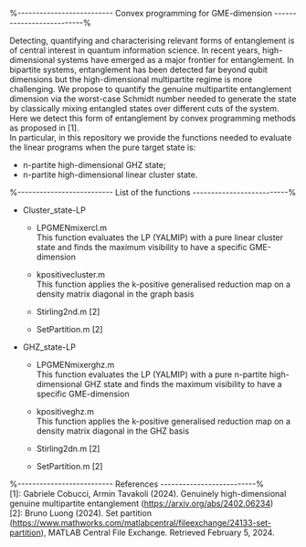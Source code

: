 %-------------------------- Convex programming for GME-dimension --------------------------%

Detecting, quantifying and characterising relevant forms of entanglement is of central interest in quantum information science. 
In recent years, high-dimensional systems have emerged as a major frontier for entanglement. In bipartite systems, entanglement has been 
detected far beyond qubit dimensions but the high-dimensional multipartite regime is more challenging. We propose to quantify the genuine
multipartite entanglement dimension via the worst-case Schmidt number needed to generate the state by classically mixing entangled states
over different cuts of the system.<br />
Here we detect this form of entanglement by convex programming methods as proposed in [1].<br />
In particular, in this repository we provide the functions needed to evaluate the linear programs when the pure target state is:
- n-partite high-dimensional GHZ state;
- n-partite high-dimensional linear cluster state.

%-------------------------- List of the functions --------------------------%

- Cluster_state-LP
  - LPGMENmixercl.m <br />
    This function evaluates the LP (YALMIP) with a pure linear cluster state and finds the maximum visibility to have a specific GME-dimension
    
  - kpositivecluster.m <br />
    This function applies the k-positive generalised reduction map on a density matrix diagonal in the graph basis
    
  - Stirling2nd.m [2]
  - SetPartition.m [2]
 
- GHZ_state-LP
  - LPGMENmixerghz.m <br />
    This function evaluates the LP (YALMIP) with a pure n-partite high-dimensional GHZ state and finds the maximum visibility to have a specific
    GME-dimension
    
  - kpositiveghz.m <br />
    This function applies the k-positive generalised reduction map on a density matrix diagonal in the GHZ basis
    
  - Stirling2dn.m [2]
  - SetPartition.m [2]


%-------------------------- References --------------------------% <br />
[1]: Gabriele Cobucci, Armin Tavakoli (2024). Genuinely high-dimensional genuine multipartite entanglement (https://arxiv.org/abs/2402.06234) <br />
[2]: Bruno Luong (2024). Set partition (https://www.mathworks.com/matlabcentral/fileexchange/24133-set-partition), MATLAB Central File Exchange. Retrieved February 5, 2024. <br />
